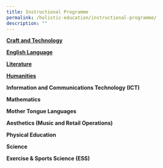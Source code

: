 ```yaml
---
title: Instructional Programme
permalink: /holistic-education/instructional-programme/
description: ""
---
```

**[Craft and Technology](/instructional-programme/craftandtech/)**

**[English Language](/instructional-programme/english-language)**

**[Literature](/instructional-programme/literature)**

**[Humanities](/instructional-programme/humanities/)**

**Information and Communications Technology (ICT)**

**Mathematics**

**Mother Tongue Languages**

**Aesthetics (Music and Retail Operations)**

**Physical Education**

**Science**

**Exercise & Sports Science (ESS)**